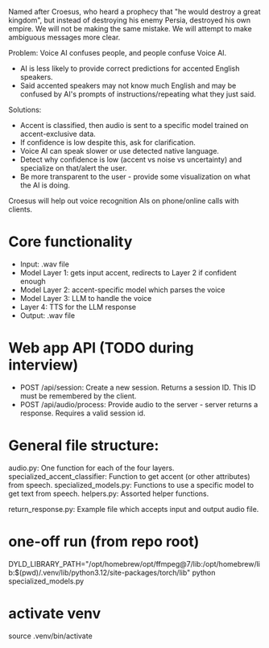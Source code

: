 Named after Croesus, who heard a prophecy that "he would destroy a great kingdom", but instead of destroying his enemy Persia, destroyed his own empire.
We will not be making the same mistake. We will attempt to make ambiguous messages more clear.

Problem: Voice AI confuses people, and people confuse Voice AI.
- AI is less likely to provide correct predictions for accented English speakers.
- Said accented speakers may not know much English and may be confused by AI's prompts of instructions/repeating what they just said.

Solutions: 
- Accent is classified, then audio is sent to a specific model trained on accent-exclusive data.
- If confidence is low despite this, ask for clarification. 
- Voice AI can speak slower or use detected native language.
- Detect why confidence is low (accent vs noise vs uncertainty) and specialize on that/alert the user.
- Be more transparent to the user - provide some visualization on what the AI is doing.

Croesus will help out voice recognition AIs on phone/online calls with clients.

# Core functionality
- Input: .wav file
- Model Layer 1: gets input accent, redirects to Layer 2 if confident enough
- Model Layer 2: accent-specific model which parses the voice
- Model Layer 3: LLM to handle the voice
- Layer 4: TTS for the LLM response
- Output: .wav file

# Web app API (TODO during interview)
- POST /api/session: Create a new session. Returns a session ID. This ID must be remembered by the client.
- POST /api/audio/process: Provide audio to the server - server returns a response. Requires a valid session id.

# General file structure:
audio.py: One function for each of the four layers.
specialized_accent_classifier: Function to get accent (or other attributes) from speech.
specialized_models.py: Functions to use a specific model to get text from speech.
helpers.py: Assorted helper functions.

return_response.py: Example file which accepts input and output audio file.

# one-off run (from repo root)
DYLD_LIBRARY_PATH="/opt/homebrew/opt/ffmpeg@7/lib:/opt/homebrew/lib:$(pwd)/.venv/lib/python3.12/site-packages/torch/lib" python specialized_models.py

# activate venv
source .venv/bin/activate

